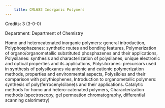 ```yaml
---
    title: CML682 Inorganic Polymers
---
```

Credits: 3 (3-0-0)

Department: Department of Chemistry

Homo and heterocatenated inorganic polymers: general introduction, Polyphosphazenes: synthetic routes and bonding features, Polymerization of organo/organometallic substituted phosphazenes and their applications, Polysilanes: synthesis and characterization of polysilanes, unique electronic and optical properties and its applications, Polysiloxanes: precursors used in synthesis of polysiloxanes via anionic and cationic polymerization methods, properties and environmental aspects, Polysiloles and their comparison with polythiophenes, Introduction to organometallic polymers: synthesis of poly(ferrocenylsilane)s and their applications. Catalytic methods for homo and hetero-catenated polymers, Characterization methods (spectroscopy, gel permeation chromatography, differential scanning calorimetry)